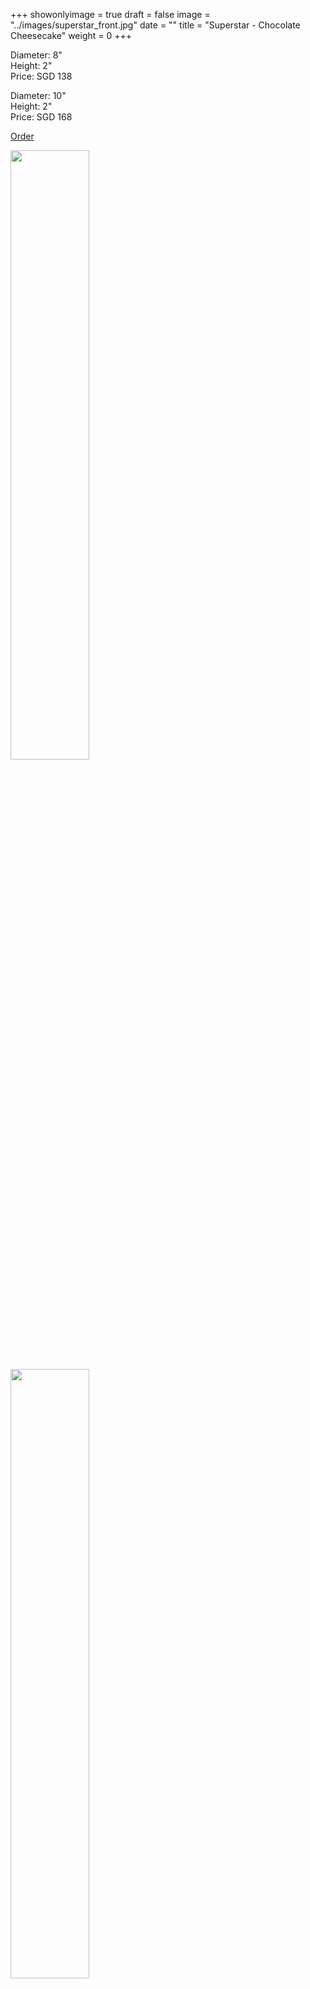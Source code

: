 +++
showonlyimage = true
draft = false
image = "../images/superstar_front.jpg"
date = ""
title = "Superstar - Chocolate Cheesecake"
weight = 0
+++

Diameter: 8" <br/>
Height: 2" <br/>
Price: SGD 138

Diameter: 10" <br/>
Height: 2"<br/>
Price: SGD 168  

<a href="/#contact" class="btn btn-default">Order</a>

<img src="/images/superstar_front.jpg" width="50%"/>
<img src="/images/superstar_top.jpg" width="50%"/>